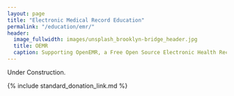 ```yaml
---
layout: page
title: "Electronic Medical Record Education"
permalink: "/education/emr/"
header:
  image_fullwidth: images/unsplash_brooklyn-bridge_header.jpg
  title: OEMR
  caption: Supporting OpenEMR, a Free Open Source Electronic Health Record
---
```


Under Construction.

{% include standard_donation_link.md %}
